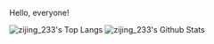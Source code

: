 Hello, everyone!

![zijing_233's Top Langs](https://github-readme-stats.vercel.app/api/top-langs/?username=RobotSteveHa&line_height=33.5&hide=visual%20basic)
![zijing_233's Github Stats](https://github-readme-stats.vercel.app/api?username=RobotSteveHa&show_icons=true&count_private=true&line_height=33.5)
